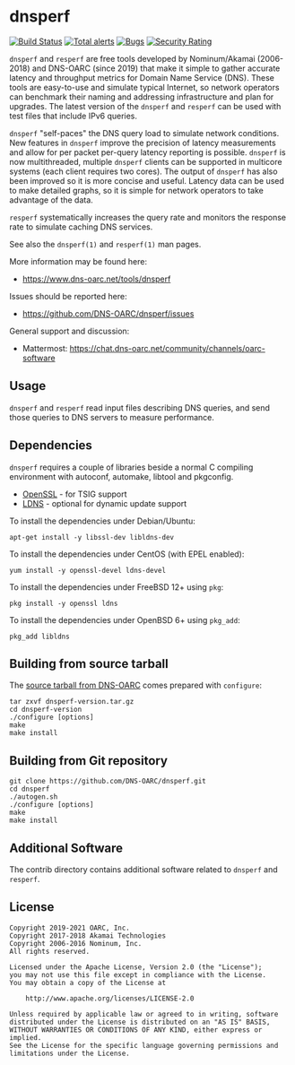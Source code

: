 # dnsperf

[![Build Status](https://travis-ci.com/DNS-OARC/dnsperf.svg?branch=develop)](https://travis-ci.com/DNS-OARC/dnsperf) [![Total alerts](https://img.shields.io/lgtm/alerts/g/DNS-OARC/dnsperf.svg?logo=lgtm&logoWidth=18)](https://lgtm.com/projects/g/DNS-OARC/dnsperf/alerts/) [![Bugs](https://sonarcloud.io/api/project_badges/measure?project=dns-oarc%3Adnsperf&metric=bugs)](https://sonarcloud.io/dashboard?id=dns-oarc%3Adnsperf) [![Security Rating](https://sonarcloud.io/api/project_badges/measure?project=dns-oarc%3Adnsperf&metric=security_rating)](https://sonarcloud.io/dashboard?id=dns-oarc%3Adnsperf)

`dnsperf` and `resperf` are free tools developed by Nominum/Akamai (2006-2018)
and DNS-OARC (since 2019) that make it simple to gather accurate latency and
throughput metrics for Domain Name Service (DNS). These tools are easy-to-use
and simulate typical Internet, so network operators can benchmark their naming
and addressing infrastructure and plan for upgrades. The latest version of
the `dnsperf` and `resperf` can be used with test files that include IPv6
queries.

`dnsperf` "self-paces" the DNS query load to simulate network conditions.
New features in `dnsperf` improve the precision of latency measurements and
allow for per packet per-query latency reporting is possible. `dnsperf` is
now multithreaded, multiple `dnsperf` clients can be supported in multicore
systems (each client requires two cores). The output of `dnsperf` has also
been improved so it is more concise and useful. Latency data can be used to
make detailed graphs, so it is simple for network operators to take advantage
of the data.

`resperf` systematically increases the query rate and monitors the response
rate to simulate caching DNS services.

See also the `dnsperf(1)` and `resperf(1)` man pages.

More information may be found here:
- https://www.dns-oarc.net/tools/dnsperf

Issues should be reported here:
- https://github.com/DNS-OARC/dnsperf/issues

General support and discussion:
- Mattermost: https://chat.dns-oarc.net/community/channels/oarc-software

## Usage

`dnsperf` and `resperf` read input files describing DNS queries, and send
those queries to DNS servers to measure performance.

## Dependencies

`dnsperf` requires a couple of libraries beside a normal C compiling
environment with autoconf, automake, libtool and pkgconfig.

- [OpenSSL](https://www.openssl.org/) - for TSIG support
- [LDNS](https://nlnetlabs.nl/projects/ldns/about/) - optional for dynamic update support

To install the dependencies under Debian/Ubuntu:
```
apt-get install -y libssl-dev libldns-dev
```

To install the dependencies under CentOS (with EPEL enabled):
```
yum install -y openssl-devel ldns-devel
```

To install the dependencies under FreeBSD 12+ using `pkg`:
```
pkg install -y openssl ldns
```

To install the dependencies under OpenBSD 6+ using `pkg_add`:
```
pkg_add libldns
```

## Building from source tarball

The [source tarball from DNS-OARC](https://www.dns-oarc.net/tools/dnsperf)
comes prepared with `configure`:

```
tar zxvf dnsperf-version.tar.gz
cd dnsperf-version
./configure [options]
make
make install
```

## Building from Git repository

```
git clone https://github.com/DNS-OARC/dnsperf.git
cd dnsperf
./autogen.sh
./configure [options]
make
make install
```

## Additional Software

The contrib directory contains additional software related to `dnsperf` and
`resperf`.

## License

```
Copyright 2019-2021 OARC, Inc.
Copyright 2017-2018 Akamai Technologies
Copyright 2006-2016 Nominum, Inc.
All rights reserved.

Licensed under the Apache License, Version 2.0 (the "License");
you may not use this file except in compliance with the License.
You may obtain a copy of the License at

    http://www.apache.org/licenses/LICENSE-2.0

Unless required by applicable law or agreed to in writing, software
distributed under the License is distributed on an "AS IS" BASIS,
WITHOUT WARRANTIES OR CONDITIONS OF ANY KIND, either express or implied.
See the License for the specific language governing permissions and
limitations under the License.
```
